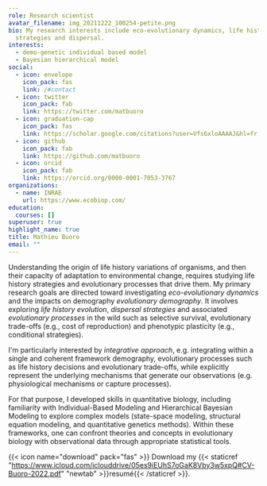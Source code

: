 ```yaml
---
role: Research scientist
avatar_filename: img_20211222_100254-petite.png
bio: My research interests include eco-evolutionary dynamics, life history
  strategies and dispersal.
interests:
  - demo-genetic individual based model
  - Bayesian hierarchical model
social:
  - icon: envelope
    icon_pack: fas
    link: /#contact
  - icon: twitter
    icon_pack: fab
    link: https://twitter.com/matbuoro
  - icon: graduation-cap
    icon_pack: fas
    link: https://scholar.google.com/citations?user=Vfs6xloAAAAJ&hl=fr
  - icon: github
    icon_pack: fab
    link: https://github.com/matbuoro
  - icon: orcid
    icon_pack: fab
    link: https://orcid.org/0000-0001-7053-3767
organizations:
  - name: INRAE
    url: https://www.ecobiop.com/
education:
  courses: []
superuser: true
highlight_name: true
title: Mathieu Buoro
email: ""
---
```

Understanding the origin of life history variations of organisms, and then their capacity of adaptation to environmental change, requires studying life history strategies and evolutionary processes that drive them. My primary research goals are directed toward investigating *eco-evolutionary dynamics* and the impacts on demography *evolutionary demography*. It involves exploring *life history evolution*, *dispersal strategies* and associated *evolutionary processes* in the wild such as selective survival, evolutionary trade-offs (e.g., cost of reproduction) and phenotypic plasticity (e.g., conditional strategies).  

I'm particularly interested by *integrative approach*, e.g. integrating within a single and coherent framework demography, evolutionary processes such as life history decisions and evolutionary trade-offs, while explicitly represent the underlying mechanisms that generate our observations (e.g. physiological mechanisms or capture processes).  

For that purpose, I developed skills in quantitative biology, including familiarity with Individual-Based Modeling and Hierarchical Bayesian Modeling to explore complex models (state-space modeling, structural equation modeling, and quantitative genetics methods). Within these frameworks, one can confront theories and concepts in evolutionary biology with observational data through appropriate statistical tools.  

{{< icon name="download" pack="fas" >}} Download my {{< staticref "https://www.icloud.com/iclouddrive/05es9iEUhS7oGaK8Vby3w5xpQ#CV-Buoro-2022.pdf" "newtab" >}}resumé{{< /staticref >}}.